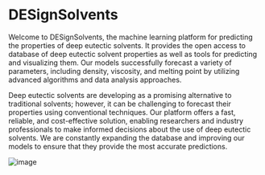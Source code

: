 # DESignSolvents
Welcome to DESignSolvents, the machine learning platform for predicting the properties of deep eutectic solvents. It provides the open access to database of deep eutectic solvent properties as well as tools for predicting and visualizing them. Our models successfully forecast a variety of parameters, including density, viscosity, and melting point by utilizing advanced algorithms and data analysis approaches.


Deep eutectic solvents are developing as a promising alternative to traditional solvents; however, it can be challenging to forecast their properties using conventional techniques. Our platform offers a fast, reliable, and cost-effective solution, enabling researchers and industry professionals to make informed decisions about the use of deep eutectic solvents. We are constantly expanding the database and improving our models to ensure that they provide the most accurate predictions.

![image](https://github.com/Odegova-Valerie/DESignSolvents/assets/101416592/a894d1d5-c081-4e0f-ab3d-8eeb3244fac8)

